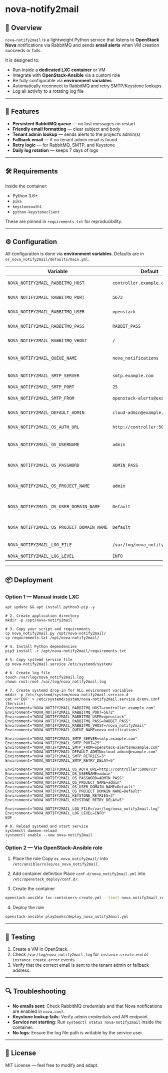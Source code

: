 # nova-notify2mail

## 📌 Overview
`nova-notify2mail` is a lightweight Python service that listens to **OpenStack Nova** notifications via RabbitMQ and sends **email alerts** when VM creation succeeds or fails.

It is designed to:
- Run inside a **dedicated LXC container** or VM
- Integrate with **OpenStack-Ansible** via a custom role
- Be fully configurable via **environment variables**
- Automatically reconnect to RabbitMQ and retry SMTP/Keystone lookups
- Log all activity to a rotating log file

---

## 🚀 Features
- **Persistent RabbitMQ queue** — no lost messages on restart
- **Friendly email formatting** — clear subject and body
- **Tenant admin lookup** — sends alerts to the project’s admin(s)
- **Fallback email** — if no tenant admin email is found
- **Retry logic** — for RabbitMQ, SMTP, and Keystone
- **Daily log rotation** — keeps 7 days of logs

---

## 🛠 Requirements
Inside the container:
- Python 3.6+
- `pika`
- `keystoneauth1`
- `python-keystoneclient`

These are pinned in `requirements.txt` for reproducibility.

---

## ⚙️ Configuration

All configuration is done via **environment variables**.
Defaults are in `os_nova_notify2mail/defaults/main.yml`.

| Variable | Default | Description |
|----------|---------|-------------|
| `NOVA_NOTIFY2MAIL_RABBITMQ_HOST` | `controller.example.com` | RabbitMQ host |
| `NOVA_NOTIFY2MAIL_RABBITMQ_PORT` | `5672` | RabbitMQ port |
| `NOVA_NOTIFY2MAIL_RABBITMQ_USER` | `openstack` | RabbitMQ username |
| `NOVA_NOTIFY2MAIL_RABBITMQ_PASS` | `RABBIT_PASS` | RabbitMQ password |
| `NOVA_NOTIFY2MAIL_RABBITMQ_VHOST` | `/` | RabbitMQ vhost |
| `NOVA_NOTIFY2MAIL_QUEUE_NAME` | `nova_notifications` | Persistent queue name |
| `NOVA_NOTIFY2MAIL_SMTP_SERVER` | `smtp.example.com` | SMTP server |
| `NOVA_NOTIFY2MAIL_SMTP_PORT` | `25` | SMTP port |
| `NOVA_NOTIFY2MAIL_SMTP_FROM` | `openstack-alerts@example.com` | From address |
| `NOVA_NOTIFY2MAIL_DEFAULT_ADMIN` | `cloud-admin@example.com` | Fallback recipient |
| `NOVA_NOTIFY2MAIL_OS_AUTH_URL` | `http://controller:5000/v3` | Keystone URL |
| `NOVA_NOTIFY2MAIL_OS_USERNAME` | `admin` | Keystone admin username |
| `NOVA_NOTIFY2MAIL_OS_PASSWORD` | `ADMIN_PASS` | Keystone admin password |
| `NOVA_NOTIFY2MAIL_OS_PROJECT_NAME` | `admin` | Keystone admin project |
| `NOVA_NOTIFY2MAIL_OS_USER_DOMAIN_NAME` | `Default` | Keystone user domain |
| `NOVA_NOTIFY2MAIL_OS_PROJECT_DOMAIN_NAME` | `Default` | Keystone project domain |
| `NOVA_NOTIFY2MAIL_LOG_FILE` | `/var/log/nova_notify2mail.log` | Log file path |
| `NOVA_NOTIFY2MAIL_LOG_LEVEL` | `INFO` | Log level |

---

## 📦 Deployment

### Option 1 — Manual inside LXC
```# 1. Install Python and pip
apt update && apt install python3-pip -y

# 2. Create application directory
mkdir -p /opt/nova-notify2mail

# 3. Copy your script and requirements
cp nova_notify2mail.py /opt/nova-notify2mail/
cp requirements.txt /opt/nova-notify2mail/

# 4. Install Python dependencies
pip3 install -r /opt/nova-notify2mail/requirements.txt

# 5. Copy systemd service file
cp nova-notify2mail.service /etc/systemd/system/

# 6. Create log file
touch /var/log/nova_notify2mail.log
chown root:root /var/log/nova_notify2mail.log

# 7. Create systemd drop-in for ALL environment variables
mkdir -p /etc/systemd/system/nova-notify2mail.service.d
cat <<'EOF' > /etc/systemd/system/nova-notify2mail.service.d/env.conf
[Service]
Environment="NOVA_NOTIFY2MAIL_RABBITMQ_HOST=controller.example.com"
Environment="NOVA_NOTIFY2MAIL_RABBITMQ_PORT=5672"
Environment="NOVA_NOTIFY2MAIL_RABBITMQ_USER=openstack"
Environment="NOVA_NOTIFY2MAIL_RABBITMQ_PASS=RABBIT_PASS"
Environment="NOVA_NOTIFY2MAIL_RABBITMQ_VHOST=/nova_notify2mail"
Environment="NOVA_NOTIFY2MAIL_QUEUE_NAME=nova_notifications"

Environment="NOVA_NOTIFY2MAIL_SMTP_SERVER=smtp.example.com"
Environment="NOVA_NOTIFY2MAIL_SMTP_PORT=25"
Environment="NOVA_NOTIFY2MAIL_SMTP_FROM=openstack-alerts@example.com"
Environment="NOVA_NOTIFY2MAIL_DEFAULT_ADMIN=cloud-admin@example.com"
Environment="NOVA_NOTIFY2MAIL_SMTP_RETRIES=3"
Environment="NOVA_NOTIFY2MAIL_SMTP_RETRY_DELAY=5"

Environment="NOVA_NOTIFY2MAIL_OS_AUTH_URL=http://controller:5000/v3"
Environment="NOVA_NOTIFY2MAIL_OS_USERNAME=admin"
Environment="NOVA_NOTIFY2MAIL_OS_PASSWORD=ADMIN_PASS"
Environment="NOVA_NOTIFY2MAIL_OS_PROJECT_NAME=admin"
Environment="NOVA_NOTIFY2MAIL_OS_USER_DOMAIN_NAME=Default"
Environment="NOVA_NOTIFY2MAIL_OS_PROJECT_DOMAIN_NAME=Default"
Environment="NOVA_NOTIFY2MAIL_KEYSTONE_RETRIES=3"
Environment="NOVA_NOTIFY2MAIL_KEYSTONE_RETRY_DELAY=5"

Environment="NOVA_NOTIFY2MAIL_LOG_FILE=/var/log/nova_notify2mail.log"
Environment="NOVA_NOTIFY2MAIL_LOG_LEVEL=INFO"
EOF

# 8. Reload systemd and start service
systemctl daemon-reload
systemctl enable --now nova-notify2mail
```

### Option 2 — Via OpenStack-Ansible role

1. Place the role
   Copy `os_nova_notify2mail/` into `/etc/ansible/roles/os_nova_notify2mail`.

2. Add container definition
   Place `conf.d/nova_notify2mail.yml` into `/etc/openstack_deploy/conf.d/`.

3. Create the container
```bash
openstack-ansible lxc-containers-create.yml --limit nova_notify2mail_container
```

4. Deploy the role
```bash
openstack-ansible playbooks/deploy_nova_notify2mail.yml
```

---

## 🧪 Testing
1. Create a VM in OpenStack.
2. Check `/var/log/nova_notify2mail.log` for `instance.create.end` or `instance.create.error` events.
3. Verify that the correct email is sent to the tenant admin or fallback address.

---

## 🔍 Troubleshooting
- **No emails sent**: Check RabbitMQ credentials and that Nova notifications are enabled in `nova.conf`.
- **Keystone lookup fails**: Verify admin credentials and API endpoint.
- **Service not starting**: Run `systemctl status nova-notify2mail` inside the container.
- **No logs**: Ensure the log file path is writable by the service user.

---

## 📜 License
MIT License — feel free to modify and adapt.
